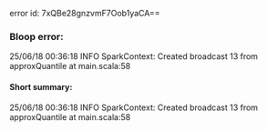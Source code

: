 error id: 7xQBe28gnzvmF7Oob1yaCA==
### Bloop error:

25/06/18 00:36:18 INFO SparkContext: Created broadcast 13 from approxQuantile at main.scala:58
#### Short summary: 

25/06/18 00:36:18 INFO SparkContext: Created broadcast 13 from approxQuantile at main.scala:58